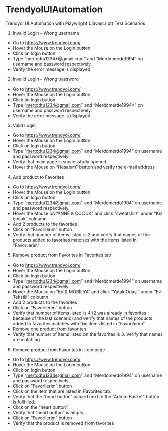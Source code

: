 # TrendyolUIAutomation
Trendyol UI Automation with Playwright (Javascript)
Test Scenarios

1)	Invalid Login – Wrong username 
-	Go to https://www.trendyol.com/
-	Hover the Mouse on the Login button 
-	Click on login button
-	Type “mertodtu1234*@gmail.com” and “Merdomerdo1994” on username and password respectively.
-	Verify the error message is displayed 

2)	Invalid Login – Wrong password
-	Go to https://www.trendyol.com/
-	Hover the Mouse on the Login button 
-	Click on login button
-	Type “mertodtu1234@gmail.com” and “Merdomerdo1994*” on username and password respectively.
-	Verify the error message is displayed 

3)	Valid Login 
-	Go to https://www.trendyol.com/
-	Hover the Mouse on the Login button 
-	Click on login button
-	Type “mertodtu1234@gmail.com” and “Merdomerdo1994” on username and password respectively.
-	Verify that main page is successfully opened 
-	Hover the Mouse on “Hesabım” button and verify the e-mail address

4)	 Add product to Favorites
-	Go to https://www.trendyol.com/
-	Hover the Mouse on the Login button 
-	Click on login button
-	Type “mertodtu1234@gmail.com” and “Merdomerdo1994” on username and password respectively.
-	Hover the Mouse on “ANNE & ÇOCUK” and click “sweatshirt” under “Kız çocuk” coloumn
-	Add 2 products to the favorites
-	Click on “Favorilerim” button 
-	Verify that number of items listed is 2 and verify that names of the products added to favorites matches with the items listed in “Favorilerim” 

5)	Remove product from Favorites in Favorites tab
-	Go to https://www.trendyol.com/
-	Hover the Mouse on the Login button 
-	Click on login button
-	Type “mertodtu1234@gmail.com” and “Merdomerdo1994” on username and password respectively.
-	Hover the Mouse on “EV & MOBİLYA” and click “Yatak Odası” under “Ev Tekstili” coloumn
-	Add 2 products to the favorites
-	Click on “Favorilerim” button 
-	Verify that number of items listed is 4 (2 was already in favorites because of the last scenario) and verify that names of the products added to favorites matches with the items listed in “Favorilerim” 
-	Remove one product from favorites 
-	Verify that number of items listed on the favorites is 3. Verify that names are matching

6)	Remove product from Favorites in item page
-	Go to https://www.trendyol.com/
-	Hover the Mouse on the Login button 
-	Click on login button
-	Type “mertodtu1234@gmail.com” and “Merdomerdo1994” on username and password respectively.
-	Click on “Favorilerim” button 
-	Click on the item that are listed in Favorites tab.
-	Verify that the “heart button” placed next to the “Add to Basket” button is fullfilled.
-	Click on the “heart button”
-	Verify that “heart button” is empty.
-	Click on “Favorilerim” button 
-	Verify that the product is removed from favorites
